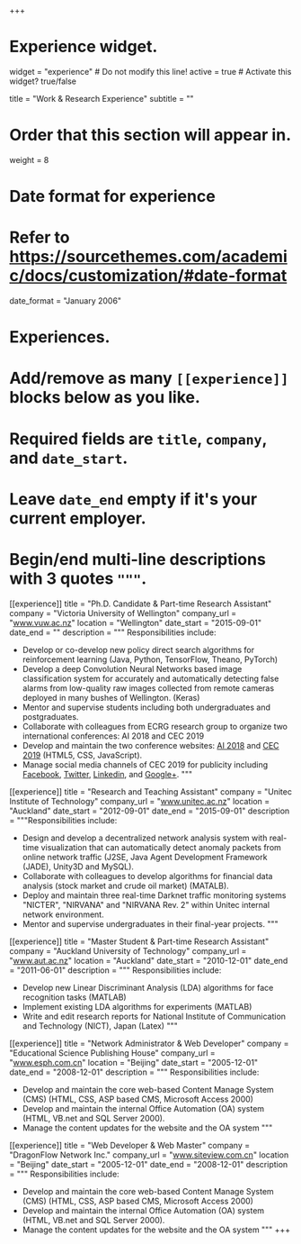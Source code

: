 +++
# Experience widget.
widget = "experience"  # Do not modify this line!
active = true  # Activate this widget? true/false

title = "Work & Research Experience"
subtitle = ""

# Order that this section will appear in.
weight = 8

# Date format for experience
#   Refer to https://sourcethemes.com/academic/docs/customization/#date-format
date_format = "January 2006"

# Experiences.
#   Add/remove as many `[[experience]]` blocks below as you like.
#   Required fields are `title`, `company`, and `date_start`.
#   Leave `date_end` empty if it's your current employer.
#   Begin/end multi-line descriptions with 3 quotes `"""`.
[[experience]]
  title = "Ph.D. Candidate & Part-time Research Assistant"
  company = "Victoria University of Wellington"
  company_url = "www.vuw.ac.nz"
  location = "Wellington"
  date_start = "2015-09-01"
  date_end = ""
  description = """
  Responsibilities include:
  
  * Develop or co-develop new policy direct search algorithms for reinforcement learning (Java, Python, TensorFlow, Theano, PyTorch)
  * Develop a deep Convolution Neural Networks based image classification system for accurately and automatically detecting false alarms from low-quality raw images collected from remote cameras deployed in many bushes of Wellington. (Keras)
  * Mentor and supervise students including both undergraduates and postgraduates.
  * Collaborate with colleagues from ECRG research group to organize two international conferences: AI 2018 and CEC 2019
  * Develop and maintain the two conference websites: [AI 2018](https://ecs.victoria.ac.nz/Events/AI2018/) and [CEC 2019](http://www.cec2019.org) (HTML5, CSS, JavaScript).
  * Manage social media channels of CEC 2019 for publicity including [Facebook](https://www.facebook.com/cec2019/), [Twitter](https://twitter.com/CEC_2019), [Linkedin](https://www.linkedin.com/company/cec2019/?viewAsMember=true), and [Google+](https://plus.google.com/u/1/?tab=wX).
  """

[[experience]]
  title = "Research and Teaching Assistant"
  company = "Unitec Institute of Technology"
  company_url = "www.unitec.ac.nz"
  location = "Auckland"
  date_start = "2012-09-01"
  date_end = "2015-09-01"
  description = """Responsibilities include:
  
  * Design and develop a decentralized network analysis system with real-time visualization that can automatically detect anomaly packets from online network traffic (J2SE, Java Agent Development Framework (JADE), Unity3D and MySQL).
  * Collaborate with colleagues to develop algorithms for financial data analysis (stock market and crude oil market) (MATALB). 
  * Deploy and maintain three real-time Darknet traffic monitoring systems "NICTER", "NIRVANA" and "NIRVANA Rev. 2" within Unitec internal network environment.
  * Mentor and supervise undergraduates in their final-year projects.
  """

[[experience]]
  title = "Master Student & Part-time Research Assistant"
  company = "Auckland University of Technology"
  company_url = "www.aut.ac.nz"
  location = "Auckland"
  date_start = "2010-12-01"
  date_end = "2011-06-01"
  description = """
  Responsibilities include:

  * Develop new Linear Discriminant Analysis (LDA) algorithms for face recognition tasks (MATLAB) 
  * Implement existing LDA algorithms for experiments (MATLAB)
  * Write and edit research reports for National Institute of Communication and Technology (NICT), Japan (Latex)
  """

[[experience]]
  title = "Network Administrator & Web Developer"
  company = "Educational Science Publishing House"
  company_url = "www.esph.com.cn"
  location = "Beijing"
  date_start = "2005-12-01"
  date_end = "2008-12-01"
  description = """
  Responsibilities include:

  * Develop and maintain the core web-based Content Manage System (CMS) (HTML, CSS, ASP based CMS, Microsoft Access 2000)
  * Develop and maintain the internal Office Automation (OA) system (HTML, VB.net and SQL Server 2000).
  * Manage the content updates for the website and the OA system
  """

[[experience]]
  title = "Web Developer & Web Master"
  company = "DragonFlow Network Inc."
  company_url = "www.siteview.com.cn"
  location = "Beijing"
  date_start = "2005-12-01"
  date_end = "2008-12-01"
  description = """
  Responsibilities include:

  * Develop and maintain the core web-based Content Manage System (CMS) (HTML, CSS, ASP based CMS, Microsoft Access 2000)
  * Develop and maintain the internal Office Automation (OA) system (HTML, VB.net and SQL Server 2000).
  * Manage the content updates for the website and the OA system
  """
+++
